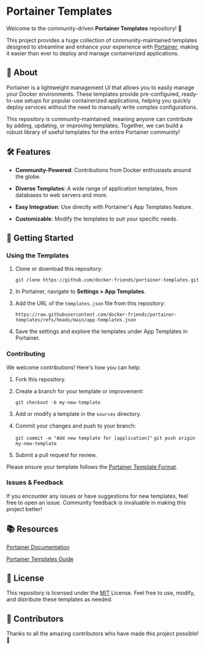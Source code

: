 
# Portainer Templates

Welcome to the community-driven **Portainer Templates** repository! 🚢

This project provides a huge collection of community-maintained templates designed to streamline and enhance your experience with [Portainer](https://www.portainer.io/), making it easier than ever to deploy and manage containerized applications.

## 📖 About

Portainer is a lightweight management UI that allows you to easily manage your Docker environments. These templates provide pre-configured, ready-to-use setups for popular containerized applications, helping you quickly deploy services without the need to manually write complex configurations.

This repository is community-maintained, meaning anyone can contribute by adding, updating, or improving templates. Together, we can build a robust library of useful templates for the entire Portainer community!

## 🛠 Features

- **Community-Powered**: Contributions from Docker enthusiasts around the globe.

- **Diverse Templates**: A wide range of application templates, from databases to web servers and more.

- **Easy Integration**: Use directly with Portainer's App Templates feature.

- **Customizable**: Modify the templates to suit your specific needs.

## 🚀 Getting Started

### Using the Templates

1. Clone or download this repository:

    `git clone https://github.com/docker-friends/portainer-templates.git`

2. In Portainer, navigate to **Settings > App Templates**.

3. Add the URL of the `templates.json` file from this repository:

	`https://raw.githubusercontent.com/docker-friends/portainer-templates/refs/heads/main/app-templates.json`

4. Save the settings and explore the templates under App Templates in Portainer.

### Contributing

We welcome contributions! Here's how you can help:

1. Fork this repository.

2. Create a branch for your template or improvement:

	`git checkout -b my-new-template`

3. Add or modify a template in the `sources` directory.

4. Commit your changes and push to your branch:

	`git commit -m "Add new template for [application]"`
	`git push origin my-new-template`

5. Submit a pull request for review.

Please ensure your template follows the [Portainer Template Format](https://docs.portainer.io/advanced/app-templates/format).

### Issues & Feedback

If you encounter any issues or have suggestions for new templates, feel free to open an issue. Community feedback is invaluable in making this project better!

## 📚 Resources

[Portainer Documentation](https://docs.portainer.io/)

[Portainer Templates Guide](https://docs.portainer.io/advanced/app-templates)

## 📜 License

This repository is licensed under the [MIT](https://choosealicense.com/licenses/mit/) License. Feel free to use, modify, and distribute these templates as needed.

## 🤝 Contributors

Thanks to all the amazing contributors who have made this project possible! 🙌